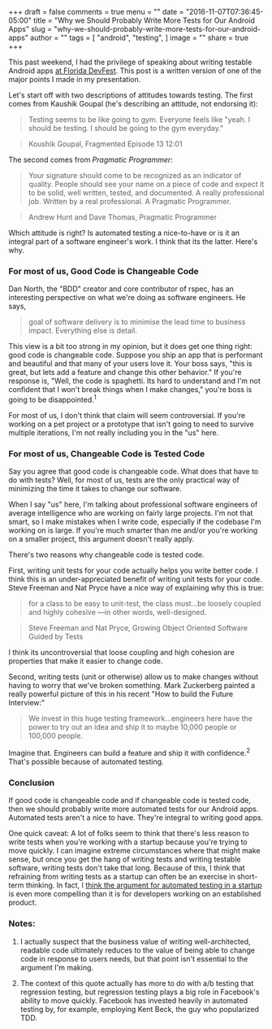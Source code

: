 +++
draft = false
comments = true
menu = ""
date = "2016-11-07T07:36:45-05:00"
title = "Why we Should Probably Write More Tests for Our Android Apps"
slug = "why-we-should-probably-write-more-tests-for-our-android-apps"
author = ""
tags = [
  "android",
  "testing",
]
image = ""
share = true
+++

This past weekend, I had the privilege of speaking about writing testable Android apps [at Florida DevFest](https://devfestflorida.org/speakers/12/). This post is a written version of one of the major points I made in my presentation.

Let's start off with two descriptions of attitudes towards testing. The first comes from Kaushik Goupal (he's describing an attitude, not endorsing it):

> Testing seems to be like going to gym. Everyone feels like "yeah. I should be testing. I should be going to the gym everyday."

> Koushik Goupal, Fragmented Episode 13 12:01

The second comes from *Pragmatic Programmer*:

> Your signature should come to be recognized as an indicator of quality. People should see your name on a piece of code and expect it to be solid, well written, tested, and documented. A really professional job. Written by a real professional. A Pragmatic Programmer.

> Andrew Hunt and Dave Thomas, Pragmatic Programmer

Which attitude is right? Is automated testing a nice-to-have or is it an integral part of a software engineer's work. I think that its the latter. Here's why.

### For most of us, Good Code is Changeable Code

Dan North, the "BDD" creator and core contributor of rspec, has an interesting perspective on what we're doing as software engineers. He says,

>goal of software delivery is to minimise the lead time to business impact. Everything else is detail.

This view is a bit too strong in my opinion, but it does get one thing right: good code is changeable code. Suppose you ship an app that is performant and beautiful and that many of your users love it. Your boss says, "this is great, but lets add a feature and change this other behavior." If you're response is, "Well, the code is spaghetti. Its hard to understand and I'm not confident that I won't break things when I make changes," you're boss is going to be disappointed.<sup>1</sup>

For most of us, I don't think that claim will seem controversial. If you're working on a pet project or a prototype that isn't going to need to survive multiple iterations, I'm not really including you in the "us" here.  

### For most of us, Changeable Code is Tested Code

Say you agree that good code is changeable code. What does that have to do with tests? Well, for most of us, tests are the only practical way of minimizing the time it takes to change our software.

When I say "us" here, I'm talking about professional software engineers of average intelligence who are working on fairly large projects. I'm not that smart, so I make mistakes when I write code, especially if the codebase I'm working on is large. If you're much smarter than me and/or you're working on a smaller project, this argument doesn't really apply.

There's two reasons why changeable code is tested code.

First, writing unit tests for your code actually helps you write better code. I think this is an under-appreciated benefit of writing unit tests for your code. Steve Freeman and Nat Pryce have a nice way of explaining why this is true:

> for a class to be easy to unit-test, the class must…be loosely coupled and highly cohesive —in other words, well-designed.

> Steve Freeman and Nat Pryce, Growing Object Oriented Software Guided by Tests

I think its uncontroversial that loose coupling and high cohesion are properties that make it easier to change code.

Second, writing tests (unit or otherwise) allow us to make changes without having to worry that we've broken something. Mark Zuckerberg painted a really powerful picture of this in his recent "How to build the Future Interview:"

>We invest in this huge testing framework…engineers here have the power to try out an idea and ship it to maybe 10,000 people or 100,000 people.

Imagine that. Engineers can build a feature and ship it with confidence.<sup>2</sup> That's possible because of automated testing.

### Conclusion

If good code is changeable code and if changeable code is tested code, then we should probably write more automated tests for our Android apps. Automated tests aren't a nice to have. They're integral to writing good apps.

One quick caveat: A lot of folks seem to think that there's less reason to write tests when you're working with a startup because you're trying to move quickly. I can imagine extreme circumstances where that might make sense, but once you get the hang of writing tests and writing testable software, writing tests don't take that long. Because of this, I think that refraining from writing tests as a startup can often be an exercise in short-term thinking. In fact, I [think the argument for automated testing in a startup](http://www.philosophicalhacker.com/post/tdd-and-startups/) is even more compelling than it is for developers working on an established product.

### Notes:

1. I actually suspect that the business value of writing well-architected, readable code ultimately reduces to the value of being able to change code in response to users needs, but that point isn't essential to the argument I'm making.

1. The context of this quote actually has more to do with a/b testing that regression testing, but regression testing plays a big role in Facebook's ability to move quickly. Facebook has invested heavily in automated testing by, for example, employing Kent Beck, the guy who popularized TDD.
